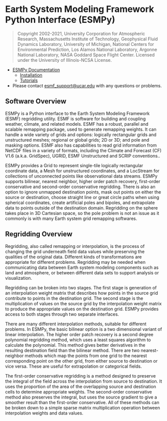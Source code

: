 # Earth System Modeling Framework Python Interface (ESMPy)

> Copyright 2002-2021, University Corporation for Atmospheric Research, Massachusetts Institute of Technology, Geophysical Fluid Dynamics Laboratory, University of Michigan, National Centers for Environmental Prediction, Los Alamos National Laboratory, Argonne National Laboratory, NASA Goddard Space Flight Center. Licensed under the University of Illinois-NCSA License.

 * [ESMPy Documentation](http://earthsystemmodeling.org/esmpy_doc/release/ESMF_8_0_1/html/)
   * [Installation](http://earthsystemmodeling.org/esmpy_doc/release/ESMF_8_0_1/html/install.html)
   * [Tutorials](http://www.earthsystemmodeling.org/esmf_releases/public/ESMF_8_0_1/esmpy_doc/html/examples.html)
 * Please contact <esmf_support@ucar.edu> with any questions or problems.

## Software Overview

ESMPy is a Python interface to the Earth System Modeling Framework (ESMF) regridding utility. ESMF is software for building and coupling weather, climate, and related models. ESMF has a robust, parallel and scalable remapping package, used to generate remapping weights. It can handle a wide variety of grids and options: logically rectangular grids and unstructured meshes; regional or global grids; 2D or 3D; and pole and masking options. ESMF also has capabilities to read grid information from NetCDF files in a variety of formats, including the Climate and Forecast (CF) V1.6 (a.k.a. GridSpec), UGRID, ESMF Unstructured and SCRIP conventions..

ESMPy provides a Grid to represent single-tile logically rectangular coordinate data, a Mesh for unstructured coordinates, and a LocStream for collections of unconnected points like observational data streams. ESMPy supports bilinear, nearest neighbor, higher order patch recovery, first-order conservative and second-order conservative regridding. There is also an option to ignore unmapped destination points, mask out points on either the source or destination, choose straight line or great circle paths when using spherical coordinates, create artificial poles and bipoles, and extrapolate data to points outside of the destination domain. Regridding on the sphere takes place in 3D Cartesian space, so the pole problem is not an issue as it commonly is with many Earth system grid remapping softwares.

## Regridding Overview

Regridding, also called remapping or interpolation, is the process of changing the grid underneath field data values while preserving the qualities of the original data. Different kinds of transformations are appropriate for different problems. Regridding may be needed when communicating data between Earth system modeling components such as land and atmosphere, or between different data sets to support analysis or visualization.

Regridding can be broken into two stages. The first stage is generation of an interpolation weight matrix that describes how points in the source grid contribute to points in the destination grid. The second stage is the multiplication of values on the source grid by the interpolation weight matrix to produce the appropriate values on the destination grid. ESMPy provides access to both stages through two separate interfaces.

There are many different interpolation methods, suitable for different problems. In ESMPy, the basic bilinear option is a two dimensional variant of linear interpolation. The higher order patch recovery is a second degree polynomial regridding method, which uses a least squares algorithm to calculate the polynomial. This method gives better derivatives in the resulting destination field than the bilinear method. There are two nearest-neighbor methods which map the points from one grid to the nearest corresponding point on the other grid, from either source to destination or vice versa. These are useful for extrapolation or categorical fields. 

The first-order conservative regridding is a method designed to preserve the integral of the field across the interpolation from source to destination. It uses the proportion of the area of the overlapping source and destination cells to determine appropriate weights. The second-order conservative method also preserves the integral, but uses the source gradient to give a smoother result than the first-order conservative. All of these methods can be broken down to a simple sparse matrix multiplication operation between interpolation weights and data values.
